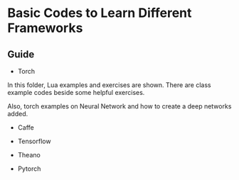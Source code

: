 # Basic Codes to Learn Different Frameworks

## Guide

* Torch

In this folder, Lua examples and exercises are shown. There are class example codes beside some helpful exercises.

Also, torch examples on Neural Network and how to create a deep networks added.

* Caffe

* Tensorflow

* Theano

* Pytorch
